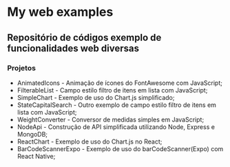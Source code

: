 # My web examples

## Repositório de códigos exemplo de funcionalidades web diversas

### Projetos

- AnimatedIcons - Animação de ícones do FontAwesome com JavaScript;
- FilterableList - Campo estilo filtro de itens em lista com JavaScript;
- SimpleChart - Exemplo de uso do Chart.js simplificado;
- StateCapitalSearch - Outro exemplo de campo estilo filtro de itens em lista com JavaScript;
- WeightConverter - Conversor de medidas simples em JavaScript;
- NodeApi - Construção de API simplificada utilizando Node, Express e MongoDB;
- ReactChart - Exemplo de uso do Chart.js no React;
- BarCodeScannerExpo - Exemplo de uso do barCodeScanner(Expo) com React Native;
